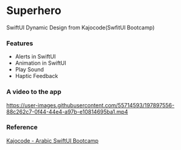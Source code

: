 # Superhero
SwiftUI Dynamic Design from Kajocode(SwfitUI Bootcamp)

### Features 

 - Alerts in SwiftUI
 - Animation in SwiftUI
 - Play Sound
 - Haptic Feedback

### A video to the app


https://user-images.githubusercontent.com/55714593/197897556-88c262c7-0f44-44e4-a97b-e10814695ba1.mp4



### Reference
[Kajocode - Arabic SwiftUI Bootcamp](https://www.youtube.com/playlist?list=PLiwfne4PXRuH-GDX8IGuPdRO91OQoDePk)
